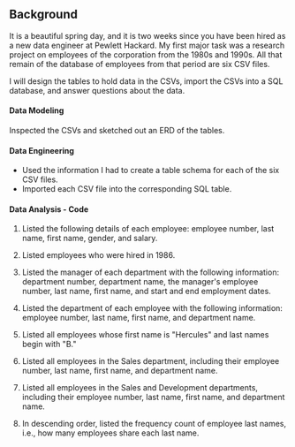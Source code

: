 ## Background

It is a beautiful spring day, and it is two weeks since you have been hired as a new data engineer at Pewlett Hackard. My first major task was a research project on employees of the corporation from the 1980s and 1990s. All that remain of the database of employees from that period are six CSV files.

I will design the tables to hold data in the CSVs, import the CSVs into a SQL database, and answer questions about the data.

#### Data Modeling

Inspected the CSVs and sketched out an ERD of the tables.

#### Data Engineering

* Used the information I had to create a table schema for each of the six CSV files.
* Imported each CSV file into the corresponding SQL table.

#### Data Analysis - Code

1. Listed the following details of each employee: employee number, last name, first name, gender, and salary.

2. Listed employees who were hired in 1986.

3. Listed the manager of each department with the following information: department number, department name, the manager's employee number, last name, first name, and start and end employment dates.

4. Listed the department of each employee with the following information: employee number, last name, first name, and department name.

5. Listed all employees whose first name is "Hercules" and last names begin with "B."

6. Listed all employees in the Sales department, including their employee number, last name, first name, and department name.

7. Listed all employees in the Sales and Development departments, including their employee number, last name, first name, and department name.

8. In descending order, listed the frequency count of employee last names, i.e., how many employees share each last name.
